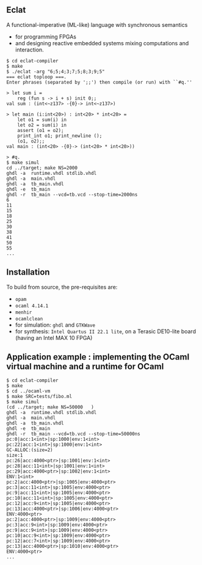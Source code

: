
## Eclat

A functional-imperative (ML-like) language with synchronous semantics

- for programming FPGAs 
- and designing reactive embedded systems mixing computations and interaction.


```
$ cd eclat-compiler
$ make
$ ./eclat -arg "6;5;4;3;7;5;8;3;9;5"
=== eclat toploop ===.
Enter phrases (separated by ';;') then compile (or run) with ``#q.''

> let sum i = 
    reg (fun s -> i + s) init 0;;
val sum : (int<~z137> -{0}-> int<~z137>)

> let main (i:int<20>) : int<20> * int<20> =
    let o1 = sum(i) in    
    let o2 = sum(i) in 
    assert (o1 = o2);
    print_int o1; print_newline ();
    (o1, o2);;
val main : (int<20> -{0}-> (int<20> * int<20>))

> #q.
$ make simul
cd ../target; make NS=2000
ghdl -a  runtime.vhdl stdlib.vhdl 
ghdl -a  main.vhdl
ghdl -a  tb_main.vhdl
ghdl -e  tb_main
ghdl -r  tb_main --vcd=tb.vcd --stop-time=2000ns
6 
11 
15 
18 
25 
30 
38 
41 
50 
55
...
```

Installation
------------

To build from source, the pre-requisites are:

* `opam` 
* `ocaml 4.14.1`
* `menhir`
* `ocamlclean`
* for simulation: `ghdl` and `GTKWave`
* for synthesis: `Intel Quartus II 22.1 lite`, on a 
  Terasic DE10-lite board (having an Intel MAX 10 FPGA)


Application example : implementing the OCaml virtual machine and a runtime for OCaml
------------

```
$ cd eclat-compiler
$ make
$ cd ../ocaml-vm
$ make SRC=tests/fibo.ml
$ make simul
(cd ../target; make NS=50000   )
ghdl -a  runtime.vhdl stdlib.vhdl 
ghdl -a  main.vhdl
ghdl -a  tb_main.vhdl
ghdl -e  tb_main
ghdl -r  tb_main --vcd=tb.vcd --stop-time=50000ns
pc:0|acc:1<int>|sp:1000|env:1<int> 
pc:22|acc:1<int>|sp:1000|env:1<int> 
GC-ALLOC:(size=2) 
size:1 
pc:26|acc:4000<ptr>|sp:1001|env:1<int> 
pc:28|acc:11<int>|sp:1001|env:1<int> 
pc:29|acc:4000<ptr>|sp:1002|env:1<int> 
ENV:1<int> 
pc:2|acc:4000<ptr>|sp:1005|env:4000<ptr> 
pc:3|acc:11<int>|sp:1005|env:4000<ptr> 
pc:9|acc:11<int>|sp:1005|env:4000<ptr> 
pc:10|acc:11<int>|sp:1005|env:4000<ptr> 
pc:12|acc:9<int>|sp:1005|env:4000<ptr> 
pc:13|acc:4000<ptr>|sp:1006|env:4000<ptr> 
ENV:4000<ptr> 
pc:2|acc:4000<ptr>|sp:1009|env:4000<ptr> 
pc:3|acc:9<int>|sp:1009|env:4000<ptr> 
pc:9|acc:9<int>|sp:1009|env:4000<ptr> 
pc:10|acc:9<int>|sp:1009|env:4000<ptr> 
pc:12|acc:7<int>|sp:1009|env:4000<ptr> 
pc:13|acc:4000<ptr>|sp:1010|env:4000<ptr> 
ENV:4000<ptr> 
...
```
